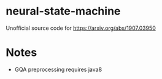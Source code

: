 # neural-state-machine
Unofficial source code for https://arxiv.org/abs/1907.03950


# Notes
* GQA preprocessing requires java8
